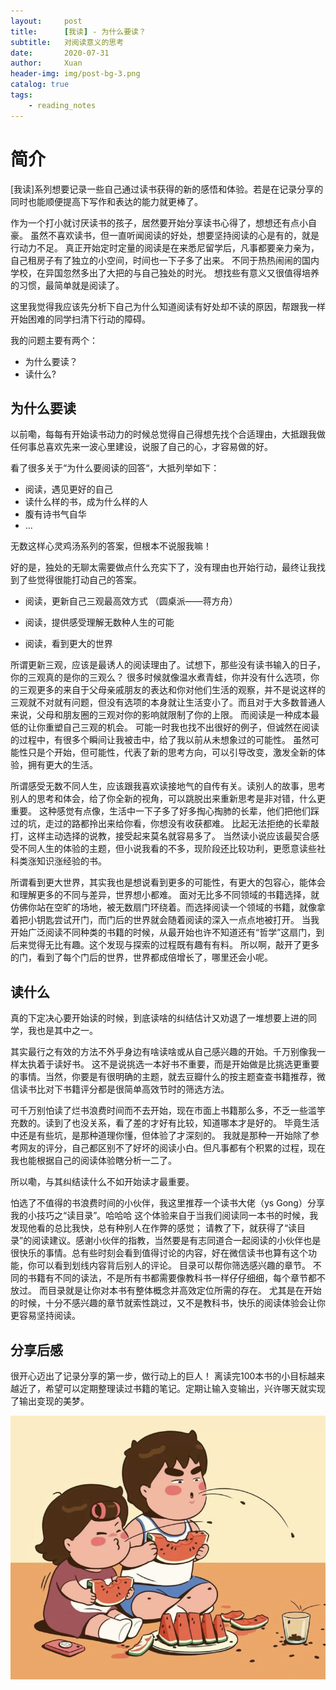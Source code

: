 ```yaml
---
layout:     post
title:      [我读] - 为什么要读？ 
subtitle:   对阅读意义的思考
date:       2020-07-31
author:     Xuan
header-img: img/post-bg-3.png
catalog: true
tags:
    - reading_notes
---
```


# 简介

[我读]系列想要记录一些自己通过读书获得的新的感悟和体验。若是在记录分享的同时也能顺便提高下写作和表达的能力就更棒了。

作为一个打小就讨厌读书的孩子，居然要开始分享读书心得了，想想还有点小自豪。
虽然不喜欢读书，但一直听闻阅读的好处，想要坚持阅读的心是有的，就是行动力不足。
真正开始定时定量的阅读是在来悉尼留学后，凡事都要亲力亲为，自己租房子有了独立的小空间，时间也一下子多了出来。
不同于热热闹闹的国内学校，在异国忽然多出了大把的与自己独处的时光。
想找些有意义又很值得培养的习惯，最简单就是阅读了。

这里我觉得我应该先分析下自己为什么知道阅读有好处却不读的原因，帮跟我一样开始困难的同学扫清下行动的障碍。

我的问题主要有两个：
- 为什么要读？
- 读什么?

## 为什么要读

以前嘞，每每有开始读书动力的时候总觉得自己得想先找个合适理由，大抵跟我做任何事总喜欢先来一波心里建设，说服了自己的心，才容易做的好。

看了很多关于“为什么要阅读的回答“，大抵列举如下：
- 阅读，遇见更好的自己
- 读什么样的书，成为什么样的人
- 腹有诗书气自华
- ...

无数这样心灵鸡汤系列的答案，但根本不说服我嘛！

好的是，独处的无聊太需要做点什么充实下了，没有理由也开始行动，最终让我找到了些觉得很能打动自己的答案。

- 阅读，更新自己三观最高效方式 （圆桌派——蒋方舟）  

- 阅读，提供感受理解无数种人生的可能

- 阅读，看到更大的世界

所谓更新三观，应该是最诱人的阅读理由了。试想下，那些没有读书输入的日子，你的三观真的是你的三观么？
很多时候就像温水煮青蛙，你并没有什么选项，你的三观更多的来自于父母亲戚朋友的表达和你对他们生活的观察，并不是说这样的三观就不对就有问题，但没有选项的本身就让生活变小了。而且对于大多数普通人来说，父母和朋友圈的三观对你的影响就限制了你的上限。 而阅读是一种成本最低的让你重塑自己三观的机会。
可能一时我也找不出很好的例子，但诚然在阅读的过程中，有很多个瞬间让我被击中，给了我以前从未想象过的可能性。
虽然可能性只是个开始，但可能性，代表了新的思考方向，可以引导改变，激发全新的体验，拥有更大的生活。

所谓感受无数不同人生，应该跟我喜欢读接地气的自传有关。读别人的故事，思考别人的思考和体会，给了你全新的视角，可以跳脱出来重新思考是非对错，什么更重要。
这种感觉有点像，生活中一下子多了好多掏心掏肺的长辈，他们把他们踩过的坑，走过的路都拎出来给你看，你想没有收获都难。
比起无法拒绝的长辈敲打，这样主动选择的说教，接受起来莫名就容易多了。
当然读小说应该最契合感受不同人生的体验的主题，但小说我看的不多，现阶段还比较功利，更愿意读些社科类涨知识涨经验的书。

所谓看到更大世界，其实我也是想说看到更多的可能性，有更大的包容心，能体会和理解更多的不同与差异，世界想小都难。
面对无比多不同领域的书籍选择，就仿佛你站在空旷的场地，被无数扇门环绕着。而选择阅读一个领域的书籍，就像拿着把小钥匙尝试开门，而门后的世界就会随着阅读的深入一点点地被打开。
当我开始广泛阅读不同种类的书籍的时候，从最开始也许不知道还有“哲学”这扇门，到后来觉得无比有趣。这个发现与探索的过程既有趣有有料。
所以啊，敲开了更多的门，看到了每个门后的世界，世界都成倍增长了，哪里还会小呢。

## 读什么

真的下定决心要开始读的时候，到底读啥的纠结估计又劝退了一堆想要上进的同学，我也是其中之一。

其实最行之有效的方法不外乎身边有啥读啥或从自己感兴趣的开始。千万别像我一样太执着于读好书。
这不是说挑选一本好书不重要，而是开始做是比挑选更重要的事情。当然，你要是有很明确的主题，就去豆瓣什么的按主题查查书籍推荐，微信读书比对下书籍评分都是很简单高效节时的筛选方法。

可千万别怕读了烂书浪费时间而不去开始，现在市面上书籍那么多，不乏一些滥竽充数的。读到了也没关系，看了差的才好有比较，知道哪本才是好的。
毕竟生活中还是有些坑，是那种道理你懂，但体验了才深刻的。
我就是那种一开始除了参考网友的评分，自己都区别不了好坏的阅读小白。但凡事都有个积累的过程，现在我也能根据自己的阅读体验瞎分析一二了。

所以嘞，与其纠结读什么不如开始读才最重要。

怕选了不值得的书浪费时间的小伙伴，我这里推荐一个读书大佬（ys Gong）分享我的小技巧之“读目录”。哈哈哈
这个体验来自于当我们阅读同一本书的时候，我发现他看的总比我快，总有种别人在作弊的感觉；
请教了下，就获得了“读目录”的阅读建议。感谢小伙伴的指教，当然要是有志同道合一起阅读的小伙伴也是很快乐的事情。总有些时刻会看到值得讨论的内容，好在微信读书也算有这个功能，你可以看到划线内容背后别人的评论。
目录可以帮你筛选感兴趣的章节。
不同的书籍有不同的读法，不是所有书都需要像教科书一样仔仔细细，每个章节都不放过。
而目录就是让你对本书有整体概念并高效定位所需的存在。
尤其是在开始的时候，十分不感兴趣的章节就索性跳过，又不是教科书，快乐的阅读体验会让你更容易坚持阅读。

## 分享后感

很开心迈出了记录分享的第一步，做行动上的巨人！ 
离读完100本书的小目标越来越近了，希望可以定期整理读过书籍的笔记。定期让输入变输出，兴许哪天就实现了输出变现的美梦。

![在冬天的寒冷里分享一张夏日甜图，我们来battle](/img/post-ct-WechatIMG5.jpeg)








